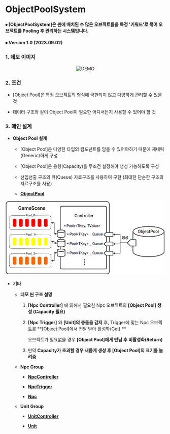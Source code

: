 # ObjectPoolSystem

#### ⦁ [ObjectPoolSystem]은 씬에 배치된 수 많은 오브젝트들을 특정 '키워드'로 묶어 오브젝트를 Pooling 후 관리하는 시스템입니다.

#### ⦁ Version 1.0 (2023.09.02)

### 1. 데모 이미지

<p align="center">
    <img src="./ObjectPoolSystem/ImageGroup/DEMO.gif" alt="DEMO" width="600">
</p>

### 2. 조건

- [Object Pool]은 특정 오브젝트의 형식에 국한되지 않고 다양하게 관리할 수 있을 것

- 데이터 구조와 같이 Object Pool이 필요한 어디서든지 사용할 수 있어야 할 것

### 3. 메인 설계

- **Object Pool 설계**

  - [Object Pool]은 다양한 타입의 컴포넌트를 담을 수 있어야하기 때문에 제네릭(Generic)하게 구성

  - [Object Pool]은 용량(Capacity)을 무조건 설정해야 생성 가능하도록 구성

  - 선입선출 구조의 큐(Queue) 자료구조를 사용하여 구현 (최대한 단순한 구조의 자료구조를 사용)

  - **[ObjectPool](https://github.com/MinjunISAAC/ObjectPoolSystem/blob/main/ObjectPoolSystem/Assets/Utility/ObjectPoolSystem/Scripts/ObjectPool.cs)**

<p align="center">
    <img src="./ObjectPoolSystem/ImageGroup/Structure.png" alt="Structure" width="600">
</p>

- **기타**
  - **데모 씬 구조 설명**

    1) **[Npc Controller]** 에 의해서 필요한 Npc 오브젝트의 **[Object Pool] 생성 (Capacity 필요)**

    2) **[Npc Trigger]** 와 **[Unit]의 충돌을 감지** 후, Trigger에 맞는 Npc 오브젝트를 **[Object Pool]에서 전달 받아 활성화(Get) **
 
        오브젝트가 필요없을 경우 **[Object Pool]에게 반납 후 비활성화(Return)**

    3) 만약 **Capacity가 초과할 경우 새롭게 생성 후 [Object Pool]의 크기를 늘려줌**
     
  - **Npc Group**

    - **[NpcController](https://github.com/MinjunISAAC/ObjectPoolSystem/blob/main/ObjectPoolSystem/Assets/TestGame/Scripts/Npc/NpcController.cs)**
 
    - **[NpcTrigger](https://github.com/MinjunISAAC/ObjectPoolSystem/blob/main/ObjectPoolSystem/Assets/TestGame/Scripts/Npc/NpcTrigger.cs)**
 
    - **[Npc](https://github.com/MinjunISAAC/ObjectPoolSystem/blob/main/ObjectPoolSystem/Assets/TestGame/Scripts/Npc/Npc.cs)**

  - **Unit Group**

    - **[UnitController](https://github.com/MinjunISAAC/ObjectPoolSystem/blob/main/ObjectPoolSystem/Assets/TestGame/Scripts/Unit/Manage/UnitController.cs)**
 
    - **[Unit](https://github.com/MinjunISAAC/ObjectPoolSystem/blob/main/ObjectPoolSystem/Assets/TestGame/Scripts/Unit/Unit.cs)** 
